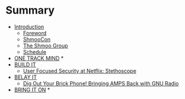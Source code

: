# Summary

* [Introduction](README.md)
  * [Foreword](foreword.md)
  * [ShmooCon](shmoocon.md)
  * [The Shmoo Group](the_shmoo_group.md)
  * [Schedule](schedule.md)
* [ONE TRACK MIND](otm/one_track_mind.md)
  * 
* [BUILD IT](build/build_it.md)
  * [User Focused Security at Netflix: Stethoscope](build/07_user_focused_security_at_netflix.md)
* [BELAY IT](belay/belay_it.md)
  * [Dig Out Your Brick Phone! Bringing AMPS Back with GNU Radio](belay/08_dig_out_your_brick_phone.md)
* [BRING IT ON](bring/bring_it_on.md)
  * 

